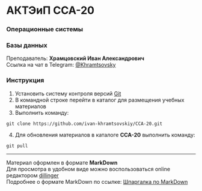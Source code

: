# АКТЭиП ССА-20
### Операционные системы
### Базы данных

Преподаватель: **Храмцовский Иван Александрович**  
Ссылка на чат в Telegram: [@Khramtsovsky](https://t.me/Khramtsovsky)  

### Инструкция
1. Установить систему контроля версий [Git](https://git-scm.com/)
2. В командной строке перейти в каталог для размещения учебных материалов
3. Выполнить команду:
```shell
git clone https://github.com/ivan-khramtsovskiy/CCA-20.git
```
4. Для обновления материалов в каталоге **CCA-20** выполнить команду: 
```shell
git pull
```
----
Материал оформлен в формате **MarkDown**  
Для просмотра в удобном виде можно воспользоваться online редактором [dillinger](https://dillinger.io/)  
Подробнее о формате MarkDown по ссылке: [Шпаргалка по MarkDown](https://texterra.ru/blog/ischerpyvayushchaya-shpargalka-po-sintaksisu-razmetki-markdown-na-zametku-avtoram-veb-razrabotchikam.html)

